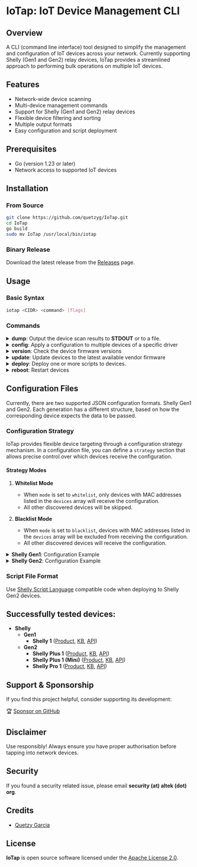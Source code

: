 # IoTap: IoT Device Management CLI

## Overview

A CLI (command line interface) tool designed to simplify the management and configuration of IoT devices across your network. Currently supporting Shelly (Gen1 and Gen2) relay devices, IoTap provides a streamlined approach to performing bulk operations on multiple IoT devices.

## Features

- Network-wide device scanning
- Multi-device management commands
- Support for Shelly (Gen1 and Gen2) relay devices
- Flexible device filtering and sorting
- Multiple output formats
- Easy configuration and script deployment

## Prerequisites
- Go (version 1.23 or later)
- Network access to supported IoT devices

## Installation

### From Source
```bash
git clone https://github.com/quetzyg/IoTap.git
cd IoTap
go build
sudo mv IoTap /usr/local/bin/iotap
```

### Binary Release
Download the latest release from the [Releases](https://github.com/quetzyg/IoTap/releases) page.

## Usage

### Basic Syntax
```bash
iotap <CIDR> <command> [flags]
```

### Commands

<details>
<summary><strong>dump</strong>: Output the device scan results to <strong>STDOUT</strong> or to a file.</summary>

```bash
# Dump device results to screen in tabular form
iotap 192.168.1.0/24 dump

# Dump device results to CSV file
iotap 192.168.1.0/24 dump -f devices.csv

# Dump device results to JSON file
iotap 192.168.1.0/24 dump -f devices.json -format json

# Dump device results filtered by driver and sorted by IP
iotap 192.168.1.0/24 dump -driver shelly_gen2 -sort ip
```

Dump command help
```bash
iotap 192.168.1.0/24 dump -h
```

Output:
```bash
Usage of dump:
 ./iotap <CIDR> dump [flags]

Flags:
  -driver value
        Filter by device driver (default all)
  -f string
        Output the scan results to a file
  -format value
        Dump output format (default csv)
  -sort value
        Sort devices by field (default name)

```
</details>

<details>
<summary><strong>config</strong>: Apply a configuration to multiple devices of a specific driver</summary>

```bash
# Apply the configuration from `config.json` to all Shelly Gen1 devices
iotap 192.168.1.0/24 config -driver shelly_gen1 -f config.json
```

Configuration command help
```bash
iotap 192.168.1.0/24 config -h
```

Output:
```bash
Usage of config:
 ./iotap <CIDR> config [flags]

Flags:
  -driver value
        Filter by device driver (default all)
  -f string
        Device configuration file path
```
</details>

<details>
<summary><strong>version</strong>: Check the device firmware versions</summary>
Out of date devices will be listed.

```bash
# Check versions for all devices
iotap 192.168.1.0/24 version

# Check versions for specific driver (Shelly Gen2)
iotap 192.168.1.0/24 version -driver shelly_gen2
```

Version command help
```bash
iotap 192.168.1.0/24 version -h
```

Output:
```bash
Usage of version:
 ./iotap <CIDR> version [flags]

Flags:
  -driver value
        Filter by device driver (default all)
```
</details>

<details>
<summary><strong>update</strong>: Update devices to the latest available vendor firmware</summary>

```bash
# Update the firmware for all devices
iotap 192.168.1.0/24 update

# Update the firmware for specific devices (Shelly Gen1)
iotap 192.168.1.0/24 update -driver shelly_gen1
```

Update command help
```bash
iotap 192.168.1.0/24 update -h
```

Output:
```bash
Usage of update:
 ./iotap <CIDR> update [flags]

Flags:
  -driver value
        Filter by device driver (default all)
```
</details>

<details>
<summary><strong>deploy</strong>: Deploy one or more scripts to devices.</summary>

Note that, at the moment, only Shelly Gen2 devices support this command.

```bash
# Deploy a script to all Shelly Gen2 devices
iotap 192.168.1.0/24 deploy -driver shelly_gen2 -f script.js

# Deploy multiple scripts to all Shelly Gen2 devices
iotap 192.168.1.0/24 deploy -driver shelly_gen2 -f script1.js -f script2.js -f script3.js
```

Deploy command help
```bash
iotap 192.168.1.0/24 deploy -h
```

Output:
```bash
Usage of deploy:
 ./iotap <CIDR> deploy [flags]

Flags:
  -driver value
        Filter by device driver (default all)
  -f value
        Deploy script file path (allows multiple calls)
```
</details>

<details>
<summary><strong>reboot</strong>: Restart devices</summary>

```bash
# Reboot all devices
iotap 192.168.1.0/24 reboot

# Reboot specific devices by driver
iotap 192.168.1.0/24 reboot -driver shelly_gen1
```

Reboot command help
```bash
iotap 192.168.1.0/24 reboot -h
```

Output:
```bash
Usage of reboot:
 ./iotap <CIDR> reboot [flags]

Flags:
  -driver value
        Filter by device driver (default all)
```
</details>

## Configuration Files
Currently, there are two supported JSON configuration formats. Shelly Gen1 and Gen2. Each generation has a different structure, based on how the corresponding device expects the data to be passed.

### Configuration Strategy
IoTap provides flexible device targeting through a configuration strategy mechanism. In a configuration file, you can define a `strategy` section that allows precise control over which devices receive the configuration.

#### Strategy Modes
1. **Whitelist Mode**
   - When `mode` is set to `whitelist`, only devices with MAC addresses listed in the `devices` array will receive the configuration.
   - All other discovered devices will be skipped.

2. **Blacklist Mode**
   - When `mode` is set to `blacklist`, devices with MAC addresses listed in the `devices` array will be excluded from receiving the configuration.
   - All other discovered devices will receive the configuration.

<details>
<summary><strong>Shelly Gen1</strong>: Configuration Example</summary>

In this scenario, only devices with MAC addresses `AA:BB:CC:DD:EE:FF` and `11:22:33:44:55:66` will receive the configuration.

**Example:**
```json
{
  "meta": {
    "device":"Shelly 1"
  },
  "strategy": {
    "mode": "whitelist",
    "devices": [
      "AA:BB:CC:DD:EE:FF",
      "11:22:33:44:55:66"
    ]
  },
  "settings": {
    "ap_roaming_enabled": true,
    "ap_roaming_threshold": -70,
    "mqtt_enable": true,
    "mqtt_server": "192.168.1.254:1883",
    "mqtt_clean_session": true,
    "mqtt_retain": false,
    "mqtt_user": "mosquitto",
    "mqtt_pass": "P@ssw0rd",
    "mqtt_reconnect_timeout_max": 60,
    "mqtt_reconnect_timeout_min": 2,
    "mqtt_keep_alive": 60,
    "mqtt_update_period": 0,
    "mqtt_max_qos": 2,
    "coiot_enable": false,
    "sntp_server": "time.cloudflare.com",
    "discoverable": false,
    "tzautodetect": true,
    "led_status_disable": false,
    "debug_enable": false,
    "allow_cross_origin": false,
    "wifirecovery_reboot_enabled": true
  },
  "settings_relay": [
    {
      "name": null,
      "appliance_type": "lock",
      "default_state": "off",
      "btn_type": "detached",
      "btn_reverse": true,
      "auto_on": 0,
      "auto_off": 3,
      "schedule": false,
      "schedule_rules": [
        "0800-012345-on"
      ]
    }
  ],
  "settings_sta": {
    "enabled": true,
    "ssid": "WIFI",
    "key": "P@ssw0rd",
    "ipv4_method": "dhcp"
  }
}
```
</details>

<details>
<summary><strong>Shelly Gen2</strong>: Configuration Example</summary>

In this scenario, devices with MAC addresses `AA:BB:CC:DD:EE:FF` and `11:22:33:44:55:66` will be skipped, and all other discovered devices will receive the configuration.

**Example:**
```json
{
  "meta": {
    "device": "Shelly Plus 1"
  },
  "strategy": {
    "mode": "blacklist",
    "devices": [
      "AA:BB:CC:DD:EE:FF",
      "11:22:33:44:55:66"
    ]
  },
  "sys": {
    "config": {
      "device": {
        "eco_mode": false,
        "discoverable": false
      },
      "sntp": {
        "server": "time.cloudflare.com"
      },
      "debug": {
        "mqtt": {
          "enable": false
        },
        "websocket": {
          "enable": false
        },
        "udp": {
          "addr": null
        }
      }
    }
  },
  "input": [
    {
      "id": 0,
      "config": {
        "name": null,
        "type": "switch",
        "invert": true
      }
    }
  ],
  "switch": [
    {
      "id": 0,
      "config": {
        "name": null,
        "in_mode": "detached",
        "initial_state": "off",
        "auto_on": false,
        "auto_off": true,
        "auto_off_delay": 3
      }
    }
  ],
  "wifi": {
    "config": {
      "ap": {
        "enable": false,
        "range_extender": {
          "enable": false
        }
      },
      "sta": {
        "enable": true,
        "ssid": "WIFI",
        "pass": "P@ssw0rd",
        "is_open": false,
        "ipv4mode": "dhcp"
      },
      "sta1": {
        "enable": false
      }
    }
  },
  "ble": {
    "config": {
      "enable": false
    }
  },
  "cloud": {
    "config": {
      "enable": false
    }
  },
  "mqtt": {
    "config": {
      "enable": true,
      "server": "192.168.1.254:1883",
      "user": "mosquitto",
      "pass": "P@ssw0rd",
      "ssl_ca": null,
      "enable_rpc": true,
      "rpc_ntf": false,
      "status_ntf": true,
      "enable_control": true
    }
  }
}
```
</details>

### Script File Format
Use [Shelly Script Language](https://shelly-api-docs.shelly.cloud/gen2/Scripts/ShellyScriptLanguageFeatures) compatible code when deploying to Shelly Gen2 devices.

## Successfully tested devices:
- **Shelly**
    - **Gen1**
        - **Shelly 1** ([Product](https://www.shelly.com/en-pt/products/product-overview/shelly-1), [KB](https://kb.shelly.cloud/knowledge-base/shelly-1), [API](https://shelly-api-docs.shelly.cloud/gen1/#shelly1-shelly1pm))
    - **Gen2**
        - **Shelly Plus 1** ([Product](https://www.shelly.com/en-pt/products/product-overview/shelly-plus-1), [KB](https://kb.shelly.cloud/knowledge-base/shelly-plus-1), [API](https://shelly-api-docs.shelly.cloud/gen2/Devices/Gen2/ShellyPlus1))
        - **Shelly Plus 1 (Mini)** ([Product](https://www.shelly.com/en-pt/products/product-overview/shelly-plus-1-mini), [KB](https://kb.shelly.cloud/knowledge-base/shelly-plus-1-mini), [API](https://shelly-api-docs.shelly.cloud/gen2/Devices/Gen2/ShellyPlus1))
        - **Shelly Pro 1** ([Product](https://www.shelly.com/en-pt/products/product-overview/shelly-pro-1), [KB](https://kb.shelly.cloud/knowledge-base/shelly-pro-1-v1), [API](https://shelly-api-docs.shelly.cloud/gen2/Devices/Gen2/ShellyPro1))

## Support & Sponsorship
If you find this project helpful, consider supporting its development:

🏆 [Sponsor on GitHub](https://github.com/sponsors/quetzyg)

## Disclaimer
Use responsibly! Always ensure you have proper authorisation before tapping into network devices.

## Security
If you found a security related issue, please email **security (at) altek (dot) org**.

## Credits
- [Quetzy Garcia](https://github.com/quetzyg)

## License
**IoTap** is open source software licensed under the [Apache License 2.0](LICENSE.md).
